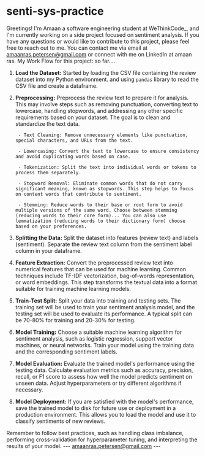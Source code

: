 # senti-sys-practice
Greetings! I'm Amaan a software engineering student at WeThinkCode_, and I'm currently working on a side project focused on sentiment analysis. If you have any questions or would like to contribute to this project, please feel free to reach out to me. You can contact me via email at amaanras.petersen@gmail.com or connect with me on LinkedIn at amaan ras.
My Work Flow for this project: so far....

1. **Load the Dataset:** Started by loading the CSV file containing the review dataset into my Python environment. and using `pandas` library to read the CSV file and create a dataframe.

2. **Preprocessing:** Preprocess the review text to prepare it for analysis. This may involve steps such as removing punctuation, converting text to lowercase, handling stopwords, and addressing any other specific requirements based on your dataset. The goal is to clean and standardize the text data.

        - Text Cleaning: Remove unnecessary elements like punctuation, special characters, and URLs from the text.

        - Lowercasing: Convert the text to lowercase to ensure consistency and avoid duplicating words based on case.

        - Tokenization: Split the text into individual words or tokens to process them separately.

        - Stopword Removal: Eliminate common words that do not carry significant meaning, known as stopwords. This step helps to focus on content words that contribute to sentiment.

        - Stemming: Reduce words to their base or root form to avoid multiple versions of the same word. Choose between stemming (reducing words to their core form)... You can also use lemmatization (reducing words to their dictionary form) choose based on your preferences.


3. **Splitting the Data:** Split the dataset into features (review text) and labels (sentiment). Separate the review text column from the sentiment label column in your dataframe.

4. **Feature Extraction:** Convert the preprocessed review text into numerical features that can be used for machine learning. Common techniques include TF-IDF vectorization, bag-of-words representation, or word embeddings. This step transforms the textual data into a format suitable for training machine learning models.

5. **Train-Test Split:** Split your data into training and testing sets. The training set will be used to train your sentiment analysis model, and the testing set will be used to evaluate its performance. A typical split can be 70-80% for training and 20-30% for testing.

6. **Model Training:** Choose a suitable machine learning algorithm for sentiment analysis, such as logistic regression, support vector machines, or neural networks. Train your model using the training data and the corresponding sentiment labels.

7. **Model Evaluation:** Evaluate the trained model's performance using the testing data. Calculate evaluation metrics such as accuracy, precision, recall, or F1 score to assess how well the model predicts sentiment on unseen data. Adjust hyperparameters or try different algorithms if necessary.

8. **Model Deployment:** If you are satisfied with the model's performance, save the trained model to disk for future use or deployment in a production environment. This allows you to load the model and use it to classify sentiments of new reviews.

Remember to follow best practices, such as handling class imbalance, performing cross-validation for hyperparameter tuning, and interpreting the results of your model.
--- amaanras.petersen@gmail.com ---


